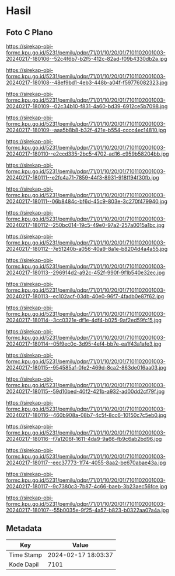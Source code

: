 # Hasil

## Foto C Plano

https://sirekap-obj-formc.kpu.go.id/5231/pemilu/pdpr/71/01/10/20/01/7101102001003-20240217-180106--52c4f6b7-b2f5-412c-82ad-f09b4330db2a.jpg

https://sirekap-obj-formc.kpu.go.id/5231/pemilu/pdpr/71/01/10/20/01/7101102001003-20240217-180108--48ef9bd1-4eb3-448b-a04f-f59776082323.jpg

https://sirekap-obj-formc.kpu.go.id/5231/pemilu/pdpr/71/01/10/20/01/7101102001003-20240217-180109--02c34b10-f831-4a60-bd39-6912ce5b7098.jpg

https://sirekap-obj-formc.kpu.go.id/5231/pemilu/pdpr/71/01/10/20/01/7101102001003-20240217-180109--aaa5b8b8-b32f-421e-b554-cccc4ec14810.jpg

https://sirekap-obj-formc.kpu.go.id/5231/pemilu/pdpr/71/01/10/20/01/7101102001003-20240217-180110--e2ccd335-2bc5-4702-ad16-c959b58204bb.jpg

https://sirekap-obj-formc.kpu.go.id/5231/pemilu/pdpr/71/01/10/20/01/7101102001003-20240217-180111--e2fc4a71-7859-44f3-8931-918ff94f30fb.jpg

https://sirekap-obj-formc.kpu.go.id/5231/pemilu/pdpr/71/01/10/20/01/7101102001003-20240217-180111--06b8484c-bf6d-45c9-803e-3c270f479940.jpg

https://sirekap-obj-formc.kpu.go.id/5231/pemilu/pdpr/71/01/10/20/01/7101102001003-20240217-180112--250bc014-19c5-49e0-97a2-257a0015a1bc.jpg

https://sirekap-obj-formc.kpu.go.id/5231/pemilu/pdpr/71/01/10/20/01/7101102001003-20240217-180112--7e51240b-a056-40a9-8a1e-b8204d4a4a55.jpg

https://sirekap-obj-formc.kpu.go.id/5231/pemilu/pdpr/71/01/10/20/01/7101102001003-20240217-180113--296914d2-a92c-452f-990f-9f1b540e32ec.jpg

https://sirekap-obj-formc.kpu.go.id/5231/pemilu/pdpr/71/01/10/20/01/7101102001003-20240217-180113--ec102acf-03db-40e0-96f7-4fadb0e87f62.jpg

https://sirekap-obj-formc.kpu.go.id/5231/pemilu/pdpr/71/01/10/20/01/7101102001003-20240217-180114--3cc0321e-df1e-4df4-b025-9af2ed59fc15.jpg

https://sirekap-obj-formc.kpu.go.id/5231/pemilu/pdpr/71/01/10/20/01/7101102001003-20240217-180114--05f9ec0c-3d95-4ef4-bb7e-ea1f43a1afe3.jpg

https://sirekap-obj-formc.kpu.go.id/5231/pemilu/pdpr/71/01/10/20/01/7101102001003-20240217-180115--954585af-0fe2-469d-8ca2-863de016aa03.jpg

https://sirekap-obj-formc.kpu.go.id/5231/pemilu/pdpr/71/01/10/20/01/7101102001003-20240217-180115--59d10bed-40f2-421b-a932-ad00dd2cf79f.jpg

https://sirekap-obj-formc.kpu.go.id/5231/pemilu/pdpr/71/01/10/20/01/7101102001003-20240217-180116--460b908a-08b7-4c5f-8cc6-10150c7c5eb0.jpg

https://sirekap-obj-formc.kpu.go.id/5231/pemilu/pdpr/71/01/10/20/01/7101102001003-20240217-180116--f7a1206f-1611-4da9-9a66-fb9c6ab2bd96.jpg

https://sirekap-obj-formc.kpu.go.id/5231/pemilu/pdpr/71/01/10/20/01/7101102001003-20240217-180117--eec37773-1f74-4055-8aa2-be670abae43a.jpg

https://sirekap-obj-formc.kpu.go.id/5231/pemilu/pdpr/71/01/10/20/01/7101102001003-20240217-180117--9c7380c3-7b87-4c66-baeb-3b23aec56fce.jpg

https://sirekap-obj-formc.kpu.go.id/5231/pemilu/pdpr/71/01/10/20/01/7101102001003-20240217-180107--55b0035e-9f25-4a57-b823-b0322aa07a4a.jpg


## Metadata

| Key        | Value               |
| ---------- | ------------------- |
| Time Stamp | 2024-02-17 18:03:37 |
| Kode Dapil | 7101                |



